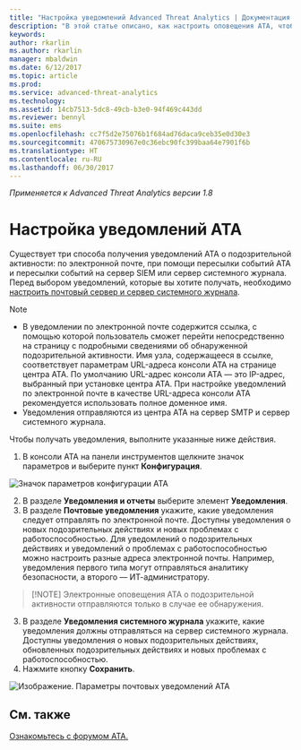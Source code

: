 ```yaml
---
title: "Настройка уведомлений Advanced Threat Analytics | Документация Майкрософт"
description: "В этой статье описано, как настроить оповещения ATA, чтобы получать уведомления при обнаружении подозрительных действий."
keywords: 
author: rkarlin
ms.author: rkarlin
manager: mbaldwin
ms.date: 6/12/2017
ms.topic: article
ms.prod: 
ms.service: advanced-threat-analytics
ms.technology: 
ms.assetid: 14cb7513-5dc8-49cb-b3e0-94f469c443dd
ms.reviewer: bennyl
ms.suite: ems
ms.openlocfilehash: cc7f5d2e75076b1f684ad76daca9ceb35e0d30e3
ms.sourcegitcommit: 470675730967e0c36ebc90fc399baa64e7901f6b
ms.translationtype: HT
ms.contentlocale: ru-RU
ms.lasthandoff: 06/30/2017
---
```

*Применяется к Advanced Threat Analytics версии 1.8*



# Настройка уведомлений ATA
<a id="set-ata-notifications" class="xliff"></a>
Существует три способа получения уведомлений ATA о подозрительной активности: по электронной почте, при помощи пересылки событий ATA и пересылки событий на сервер SIEM или сервер системного журнала. Перед выбором уведомлений, которые вы хотите получать, необходимо [настроить почтовый сервер и сервер системного журнала](setting-syslog-email-server-settings.md).

> [!NOTE]
> -   В уведомлении по электронной почте содержится ссылка, с помощью которой пользователь сможет перейти непосредственно на страницу с подробными сведениями об обнаруженной подозрительной активности. Имя узла, содержащееся в ссылке, соответствует параметрам URL-адреса консоли ATA на странице центра ATA. По умолчанию URL-адрес консоли ATA — это IP-адрес, выбранный при установке центра ATA.  При настройке уведомлений по электронной почте в качестве URL-адреса консоли ATA рекомендуется использовать полное доменное имя.
> -   Уведомления отправляются из центра ATA на сервер SMTP и сервер системного журнала.


Чтобы получать уведомления, выполните указанные ниже действия.


1. В консоли ATA на панели инструментов щелкните значок параметров и выберите пункт **Конфигурация**.

![Значок параметров конфигурации ATA](media/ATA-config-icon.png)

2. В разделе **Уведомления и отчеты** выберите элемент **Уведомления**.
3. В разделе **Почтовые уведомления** укажите, какие уведомления следует отправлять по электронной почте. Доступны уведомления о новых подозрительных действиях и новых проблемах с работоспособностью. Для уведомлений о подозрительных действиях и уведомлений о проблемах с работоспособностью можно настроить разные адреса электронной почты. Например, уведомления первого типа могут отправляться аналитику безопасности, а второго — ИТ-администратору.
>   [!NOTE]
>   Электронные оповещения ATA о подозрительной активности отправляются только в случае ее обнаружения.
3. В разделе **Уведомления системного журнала** укажите, какие уведомления должны отправляться на сервер системного журнала. Доступны уведомления о новых подозрительных действиях, обновленных подозрительных действиях и новых проблемах с работоспособностью.
5. Нажмите кнопку **Сохранить**.

![Изображение. Параметры почтовых уведомлений ATA](media/ata-mail-notification-settings.png)




## См. также
<a id="see-also" class="xliff"></a>
[Ознакомьтесь с форумом ATA.](https://social.technet.microsoft.com/Forums/security/home?forum=mata)
